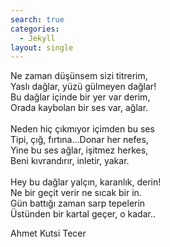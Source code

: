 ```yaml
---
search: true
categories: 
  - Jekyll
layout: single
---
```


Ne zaman düşünsem sizi titrerim,<br/>
Yaslı dağlar, yüzü gülmeyen dağlar!<br/>
Bu dağlar içinde bir yer var derim,<br/>
Orada kaybolan bir ses var, ağlar.<br/>
<br/>
Neden hiç çıkmıyor içimden bu ses<br/>
Tipi, çığ, fırtına...Donar her nefes,<br/>
Yine bu ses ağlar, işitmez herkes,<br/>
Beni kıvrandırır, inletir, yakar.<br/>
<br/>
Hey bu dağlar yalçın, karanlık, derin!<br/>
Ne bir geçit verir ne sıcak bir in.<br/>
Gün battığı zaman sarp tepelerin<br/>
Üstünden bir kartal geçer, o kadar..<br/>

Ahmet Kutsi Tecer

